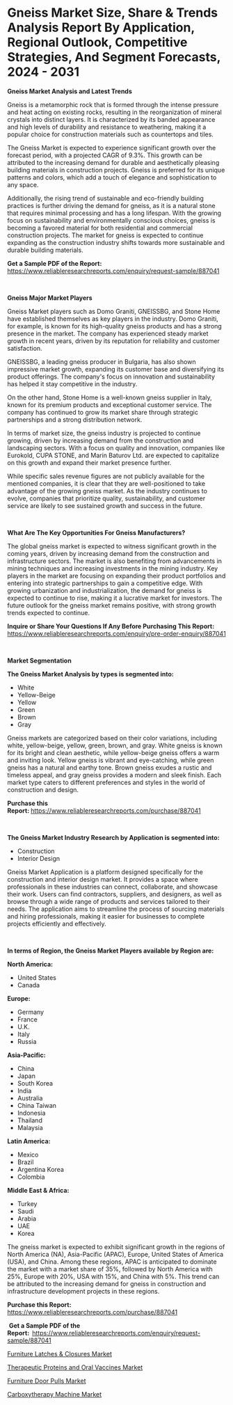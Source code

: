 <p><h1>Gneiss Market Size, Share & Trends Analysis Report By Application, Regional Outlook, Competitive Strategies, And Segment Forecasts, 2024 - 2031</h1></p><p><strong>Gneiss Market Analysis and Latest Trends</strong></p>
<p><p>Gneiss is a metamorphic rock that is formed through the intense pressure and heat acting on existing rocks, resulting in the reorganization of mineral crystals into distinct layers. It is characterized by its banded appearance and high levels of durability and resistance to weathering, making it a popular choice for construction materials such as countertops and tiles.</p><p>The Gneiss Market is expected to experience significant growth over the forecast period, with a projected CAGR of 9.3%. This growth can be attributed to the increasing demand for durable and aesthetically pleasing building materials in construction projects. Gneiss is preferred for its unique patterns and colors, which add a touch of elegance and sophistication to any space.</p><p>Additionally, the rising trend of sustainable and eco-friendly building practices is further driving the demand for gneiss, as it is a natural stone that requires minimal processing and has a long lifespan. With the growing focus on sustainability and environmentally conscious choices, gneiss is becoming a favored material for both residential and commercial construction projects. The market for gneiss is expected to continue expanding as the construction industry shifts towards more sustainable and durable building materials.</p></p>
<p><strong>Get a Sample PDF of the Report:&nbsp;</strong> <a href="https://www.reliableresearchreports.com/enquiry/request-sample/887041">https://www.reliableresearchreports.com/enquiry/request-sample/887041</a></p>
<p>&nbsp;</p>
<p><strong>Gneiss Major Market Players</strong></p>
<p><p>Gneiss Market players such as Domo Graniti, GNEISSBG, and Stone Home have established themselves as key players in the industry. Domo Graniti, for example, is known for its high-quality gneiss products and has a strong presence in the market. The company has experienced steady market growth in recent years, driven by its reputation for reliability and customer satisfaction. </p><p>GNEISSBG, a leading gneiss producer in Bulgaria, has also shown impressive market growth, expanding its customer base and diversifying its product offerings. The company's focus on innovation and sustainability has helped it stay competitive in the industry.</p><p>On the other hand, Stone Home is a well-known gneiss supplier in Italy, known for its premium products and exceptional customer service. The company has continued to grow its market share through strategic partnerships and a strong distribution network.</p><p>In terms of market size, the gneiss industry is projected to continue growing, driven by increasing demand from the construction and landscaping sectors. With a focus on quality and innovation, companies like Eurokold, CUPA STONE, and Marin Baturov Ltd. are expected to capitalize on this growth and expand their market presence further.</p><p>While specific sales revenue figures are not publicly available for the mentioned companies, it is clear that they are well-positioned to take advantage of the growing gneiss market. As the industry continues to evolve, companies that prioritize quality, sustainability, and customer service are likely to see sustained growth and success in the future.</p></p>
<p>&nbsp;</p>
<p><strong>What Are The Key Opportunities For Gneiss Manufacturers?</strong></p>
<p><p>The global gneiss market is expected to witness significant growth in the coming years, driven by increasing demand from the construction and infrastructure sectors. The market is also benefiting from advancements in mining techniques and increasing investments in the mining industry. Key players in the market are focusing on expanding their product portfolios and entering into strategic partnerships to gain a competitive edge. With growing urbanization and industrialization, the demand for gneiss is expected to continue to rise, making it a lucrative market for investors. The future outlook for the gneiss market remains positive, with strong growth trends expected to continue.</p></p>
<p><strong>Inquire or Share Your Questions If Any Before Purchasing This Report:</strong> <a href="https://www.reliableresearchreports.com/enquiry/pre-order-enquiry/887041">https://www.reliableresearchreports.com/enquiry/pre-order-enquiry/887041</a></p>
<p>&nbsp;</p>
<p><strong>Market Segmentation</strong></p>
<p><strong>The Gneiss Market Analysis by types is segmented into:</strong></p>
<p><ul><li>White</li><li>Yellow-Beige</li><li>Yellow</li><li>Green</li><li>Brown</li><li>Gray</li></ul></p>
<p><p>Gneiss markets are categorized based on their color variations, including white, yellow-beige, yellow, green, brown, and gray. White gneiss is known for its bright and clean aesthetic, while yellow-beige gneiss offers a warm and inviting look. Yellow gneiss is vibrant and eye-catching, while green gneiss has a natural and earthy tone. Brown gneiss exudes a rustic and timeless appeal, and gray gneiss provides a modern and sleek finish. Each market type caters to different preferences and styles in the world of construction and design.</p></p>
<p><strong>Purchase this Report:&nbsp;</strong><a href="https://www.reliableresearchreports.com/purchase/887041">https://www.reliableresearchreports.com/purchase/887041</a></p>
<p>&nbsp;</p>
<p><strong>The Gneiss Market Industry Research by Application is segmented into:</strong></p>
<p><ul><li>Construction</li><li>Interior Design</li></ul></p>
<p><p>Gneiss Market Application is a platform designed specifically for the construction and interior design market. It provides a space where professionals in these industries can connect, collaborate, and showcase their work. Users can find contractors, suppliers, and designers, as well as browse through a wide range of products and services tailored to their needs. The application aims to streamline the process of sourcing materials and hiring professionals, making it easier for businesses to complete projects efficiently and effectively.</p></p>
<p>&nbsp;</p>
<p><strong>In terms of Region, the Gneiss Market Players available by Region are:</strong></p>
<p>
    <p> <strong> North America: </strong>
        <ul>
            <li>United States</li>
            <li>Canada</li>
        </ul>
        </p> 
    <p> <strong> Europe: </strong>
        <ul>
            <li>Germany</li>
            <li>France</li>
            <li>U.K.</li>
            <li>Italy</li>
            <li>Russia</li>
        </ul>
        </p> 
    <p> <strong> Asia-Pacific: </strong>
        <ul>
            <li>China</li>
            <li>Japan</li>
            <li>South Korea</li>
            <li>India</li>
            <li>Australia</li>
            <li>China Taiwan</li>
            <li>Indonesia</li>
            <li>Thailand</li>
            <li>Malaysia</li>
        </ul>
        </p> 
    <p> <strong> Latin America: </strong>
        <ul>
            <li>Mexico</li>
            <li>Brazil</li>
            <li>Argentina Korea</li>
            <li>Colombia</li>
        </ul>
        </p> 
    <p> <strong> Middle East & Africa: </strong>
        <ul>
            <li>Turkey</li>
            <li>Saudi</li>
            <li>Arabia</li>
            <li>UAE</li>
            <li>Korea</li>
        </ul>
    </p>
    </p>
<p><p>The gneiss market is expected to exhibit significant growth in the regions of North America (NA), Asia-Pacific (APAC), Europe, United States of America (USA), and China. Among these regions, APAC is anticipated to dominate the market with a market share of 35%, followed by North America with 25%, Europe with 20%, USA with 15%, and China with 5%. This trend can be attributed to the increasing demand for gneiss in construction and infrastructure development projects in these regions.</p></p>
<p><strong>Purchase this Report: </strong><a href="https://www.reliableresearchreports.com/purchase/887041">https://www.reliableresearchreports.com/purchase/887041</a></p>
<p>&nbsp;<strong>Get a Sample PDF of the Report:&nbsp;&nbsp;</strong><a href="https://www.reliableresearchreports.com/enquiry/request-sample/887041">https://www.reliableresearchreports.com/enquiry/request-sample/887041</a></p>
<p><strong></strong></p>
<p><p><a href="https://view.publitas.com/reportprime-1/furniture-latches-closures-market-centers-on-aspects-such-as-market-growth-market-share-market-opportunity-and-projected-forecasts-spanning-from-2023-to-2030/">Furniture Latches & Closures Market</a></p><p><a href="https://simplistic-meeting-7ee.notion.site/Therapeutic-Proteins-and-Oral-Vaccines-Market-Provides-a-Comprehensive-Analysis-Including-a-Macro-Ov-05c92c64355a4060b40cf5db60bfdcb5">Therapeutic Proteins and Oral Vaccines Market</a></p><p><a href="https://view.publitas.com/reportprime-1/furniture-door-pulls-market-size-evaluating-its-market-trends-growth-and-projections-2023-2030/">Furniture Door Pulls Market</a></p><p><a href="https://view.publitas.com/reportprime-1/carboxytherapy-machine-market-size-evaluating-its-market-trends-growth-and-projections-2023-2030/">Carboxytherapy Machine Market</a></p></p>